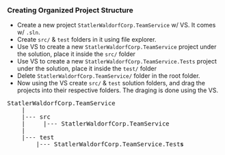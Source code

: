 ### Creating Organized Project Structure
- Create a new project `StatlerWaldorfCorp.TeamService` w/ VS. It comes w/ `.sln`.
- Create `src/` & `test` folders in it using file explorer.
- Use VS to create a new `StatlerWaldorfCorp.TeamService` project under the solution, place it inside the `src/` folder
- Use VS to create a new `StatlerWaldorfCorp.TeamService.Tests` project under the solution, place it inside the `test/` folder
- Delete `StatlerWaldorfCorp.TeamService/` folder in the root folder.
- Now using the VS create `src/` & `test` solution folders, and drag the projects into their respective folders. The draging is done using the VS.
<pre>
StatlerWaldorfCorp.TeamService
    |
    |--- src
    |     |--- StatlerWaldorfCorp.TeamService
    |
    |--- test
        |--- StatlerWaldorfCorp.TeamService.Test<b>s</b>
</pre>